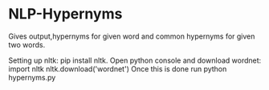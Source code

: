 # NLP-Hypernyms
Gives output,hypernyms for given word and common hypernyms for given two words.

Setting up nltk:
  pip install nltk.
Open python console and download wordnet:
  import nltk
  nltk.download('wordnet')
Once this is done run python hypernyms.py
